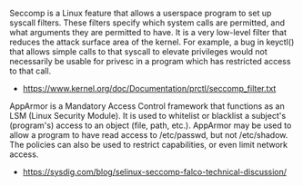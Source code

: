

Seccomp is a Linux feature that allows a userspace program to set up syscall filters. These filters specify which system calls are permitted, and what arguments they are permitted to have. It is a very low-level filter that reduces the attack surface area of the kernel. For example, a bug in keyctl() that allows simple calls to that syscall to elevate privileges would not necessarily be usable for privesc in a program which has restricted access to that call.

- https://www.kernel.org/doc/Documentation/prctl/seccomp_filter.txt


AppArmor is a Mandatory Access Control framework that functions as an LSM (Linux Security Module). It is used to whitelist or blacklist a subject's (program's) access to an object (file, path, etc.). AppArmor may be used to allow a program to have read access to /etc/passwd, but not /etc/shadow. The policies can also be used to restrict capabilities, or even limit network access.

- https://sysdig.com/blog/selinux-seccomp-falco-technical-discussion/

